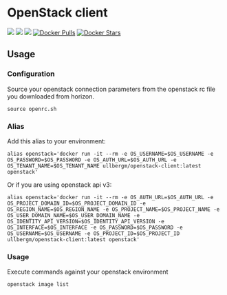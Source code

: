OpenStack client
================
[![](https://images.microbadger.com/badges/image/ullbergm/openstack-client.svg)](https://microbadger.com/images/ullbergm/openstack-client)
[![](https://images.microbadger.com/badges/version/ullbergm/openstack-client.svg)](https://microbadger.com/images/ullbergm/openstack-client)
[![](https://images.microbadger.com/badges/commit/ullbergm/openstack-client.svg)](https://microbadger.com/images/ullbergm/openstack-client)
[![Docker Pulls](https://img.shields.io/docker/pulls/ullbergm/openstack-client.svg)]()
[![Docker Stars](https://img.shields.io/docker/stars/ullbergm/openstack-client.svg)]()



Usage
-----

### Configuration

Source your openstack connection parameters from the openstack rc file you downloaded from horizon.
```
source openrc.sh
```

### Alias

Add this alias to your environment:
```
alias openstack='docker run -it --rm -e OS_USERNAME=$OS_USERNAME -e OS_PASSWORD=$OS_PASSWORD -e OS_AUTH_URL=$OS_AUTH_URL -e OS_TENANT_NAME=$OS_TENANT_NAME ullbergm/openstack-client:latest openstack'
```

Or if you are using openstack api v3:

```
alias openstack='docker run -it --rm -e OS_AUTH_URL=$OS_AUTH_URL -e OS_PROJECT_DOMAIN_ID=$OS_PROJECT_DOMAIN_ID -e OS_REGION_NAME=$OS_REGION_NAME -e OS_PROJECT_NAME=$OS_PROJECT_NAME -e OS_USER_DOMAIN_NAME=$OS_USER_DOMAIN_NAME -e OS_IDENTITY_API_VERSION=$OS_IDENTITY_API_VERSION -e OS_INTERFACE=$OS_INTERFACE -e OS_PASSWORD=$OS_PASSWORD -e OS_USERNAME=$OS_USERNAME -e OS_PROJECT_ID=$OS_PROJECT_ID ullbergm/openstack-client:latest openstack'
```

### Usage

Execute commands against your openstack environment
```
openstack image list
```
